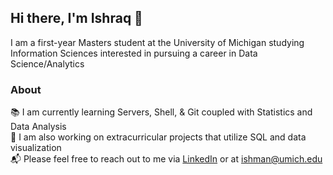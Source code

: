 ## Hi there, I'm Ishraq 👋

I am a first-year Masters student at the University of Michigan studying Information Sciences interested in pursuing a career in Data Science/Analytics

### About
📚 I am currently learning Servers, Shell, & Git coupled with Statistics and Data Analysis <br/>
🔬 I am also working on extracurricular projects that utilize SQL and data visualization <br/>
📬 Please feel free to reach out to me via [LinkedIn](http://www.linkedin.com/in/1shman00) or at ishman@umich.edu<br/>
<!--
**1shman/1shman** is a ✨ _special_ ✨ repository because its `README.md` (this file) appears on your GitHub profile.

Here are some ideas to get you started:

- 🔭 I’m currently working on ...
- 🌱 I’m currently learning ...
- 👯 I’m looking to collaborate on ...
- 🤔 I’m looking for help with ...
- 💬 Ask me about ...
- 📫 How to reach me: ...
- 😄 Pronouns: ...
- ⚡ Fun fact: ...
-->
